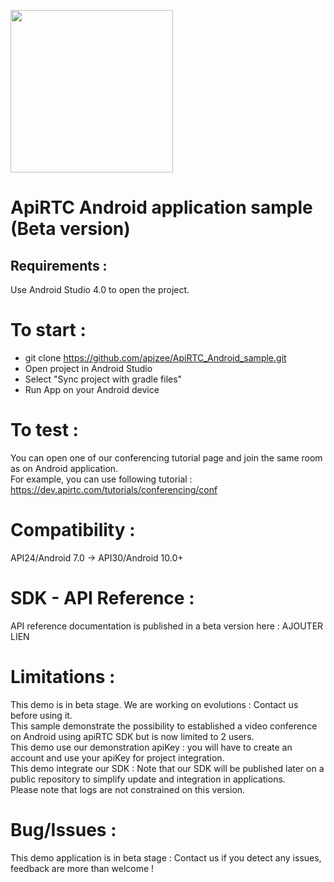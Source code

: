 <a href="https://www.apirtc.com"><img src="https://apirtc.com/wp-content/uploads/2018/09/ApiRTC_relook_branding_v01.png" width="260"></a>


# ApiRTC Android application sample (Beta version)

## Requirements :
Use Android Studio 4.0 to open the project.

# To start :
- git clone https://github.com/apizee/ApiRTC_Android_sample.git
- Open project in Android Studio
- Select "Sync project with gradle files"
- Run App on your Android device

# To test :
You can open one of our conferencing tutorial page and join the same room as on Android application.
<br/>For example, you can use following tutorial : https://dev.apirtc.com/tutorials/conferencing/conf

# Compatibility :
API24/Android 7.0 -> API30/Android 10.0+

# SDK - API Reference :
API reference documentation is published in a beta version here : AJOUTER LIEN

# Limitations :
This demo is in beta stage. We are working on evolutions : Contact us before using it.
<br/>This sample demonstrate the possibility to established a video conference on Android using apiRTC SDK but is now limited to 2 users.
<br/>This demo use our demonstration apiKey : you will have to create an account and use your apiKey for project integration.
<br/>This demo integrate our SDK : Note that our SDK will be published later on a public repository to simplify update and integration in applications.
<br/>Please note that logs are not constrained on this version.

# Bug/Issues :
This demo application is in beta stage : Contact us if you detect any issues, feedback are more than welcome !